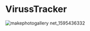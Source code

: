 # VirussTracker
![makephotogallery net_1595436332](https://user-images.githubusercontent.com/65699730/88204474-ec385000-cc68-11ea-953d-ad62ae85c21c.jpg)
